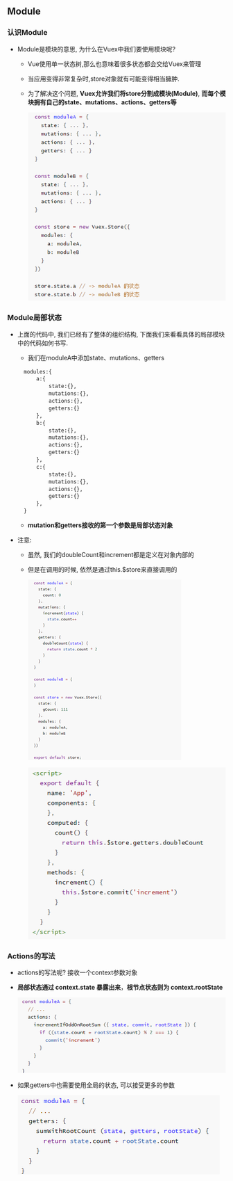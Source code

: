 ## Module

### 认识Module

- Module是模块的意思, 为什么在Vuex中我们要使用模块呢?
  - Vue使用单一状态树,那么也意味着很多状态都会交给Vuex来管理
  
  - 当应用变得非常复杂时,store对象就有可能变得相当臃肿.

  - 为了解决这个问题, **Vuex允许我们将store分割成模块(Module)**, **而每个模块拥有自己的state、mutations、actions、getters等**
  
    ![image-20210910143506063](images/image-20210910143506063.png)
  

### Module局部状态

- 上面的代码中, 我们已经有了整体的组织结构, 下面我们来看看具体的局部模块中的代码如何书写.
  - 我们在moduleA中添加state、mutations、getters
  
  ```python
    modules:{
        a:{
            state:{},
            mutations:{},
            actions:{},
            getters:{}
        },
        b:{
            state:{},
            mutations:{},
            actions:{},
            getters:{}
        },
        c:{
            state:{},
            mutations:{},
            actions:{},
            getters:{}
        },
    }
  ```
  
  - **mutation和getters接收的第一个参数是局部状态对象**
  
- 注意:
  - 虽然, 我们的doubleCount和increment都是定义在对象内部的
  
  - 但是在调用的时候, 依然是通过this.$store来直接调用的
  
    ![image-20210910143544637](images/image-20210910143544637.png)
  
    ![image-20210910143640389](images/image-20210910143640389.png)

### Actions的写法

- actions的写法呢? 接收一个context参数对象
  
- **局部状态通过 context.state 暴露出来**，**根节点状态则为 context.rootState**
  
    ![image-20210910143756300](images/image-20210910143756300.png)
  
- 如果getters中也需要使用全局的状态, 可以接受更多的参数

  ![image-20210910143835710](images/image-20210910143835710.png)

